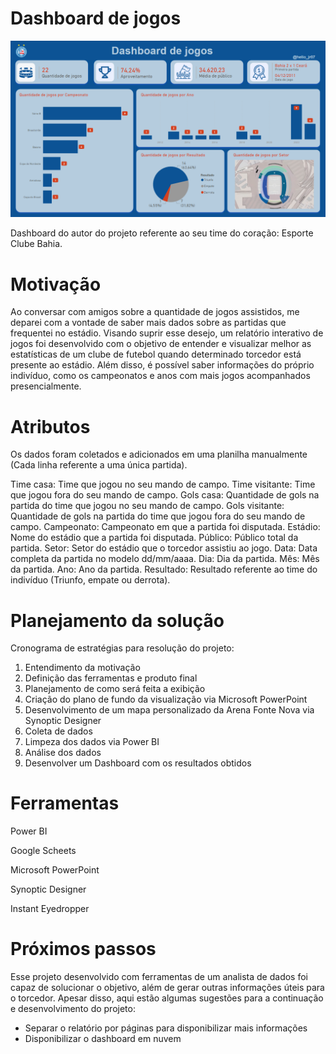 # Dashboard de jogos

<div align="center">
<img src="https://raw.githubusercontent.com/Helio-Jr/dashboard-jogos/main/TelaDashBoardJogos.png" width="750px" />
</div>

Dashboard do autor do projeto referente ao seu time do coração: Esporte Clube Bahia.

# Motivação
            
Ao conversar com amigos sobre a quantidade de jogos assistidos, me deparei com a vontade de saber mais dados sobre as partidas que frequentei no estádio.
Visando suprir esse desejo, um relatório interativo de jogos foi desenvolvido com o objetivo de entender e visualizar melhor as estatísticas de um clube de futebol quando determinado torcedor está presente ao estádio. Além disso, é possível saber informações do próprio indivíduo, como os campeonatos e anos com mais jogos acompanhados presencialmente.

# Atributos

Os dados foram coletados e adicionados em uma planilha manualmente (Cada linha referente a uma única partida). 

Time casa: Time que jogou no seu mando de campo.
Time visitante: Time que jogou fora do seu mando de campo.
Gols casa: Quantidade de gols na partida do time que jogou no seu mando de campo.
Gols visitante: Quantidade de gols na partida do time que jogou fora do seu mando de campo.
Campeonato: Campeonato em que a partida foi disputada.
Estádio: Nome do estádio que a partida foi disputada.
Público: Público total da partida.
Setor: Setor do estádio que o torcedor assistiu ao jogo.
Data: Data completa da partida no modelo dd/mm/aaaa.
Dia: Dia da partida.
Mês: Mês da partida.
Ano: Ano da partida.
Resultado: Resultado referente ao time do indivíduo (Triunfo, empate ou derrota).

# Planejamento da solução

Cronograma de estratégias para resolução do projeto:

1. Entendimento da motivação
2. Definição das ferramentas e produto final
3. Planejamento de como será feita a exibição
4. Criação do plano de fundo da visualização via Microsoft PowerPoint
5. Desenvolvimento de um mapa personalizado da Arena Fonte Nova via Synoptic Designer
6. Coleta de dados
7. Limpeza dos dados via Power BI
8. Análise dos dados 
9. Desenvolver um Dashboard com os resultados obtidos

# Ferramentas

Power BI

Google Scheets

Microsoft PowerPoint

Synoptic Designer

Instant Eyedropper

# Próximos passos

Esse projeto desenvolvido com ferramentas de um analista de dados foi capaz de solucionar o objetivo, além de gerar outras informações úteis para o torcedor. Apesar disso, aqui estão algumas sugestões para a continuação e desenvolvimento do projeto:

- Separar o relatório por páginas para disponibilizar mais informações
- Disponibilizar o dashboard em nuvem
